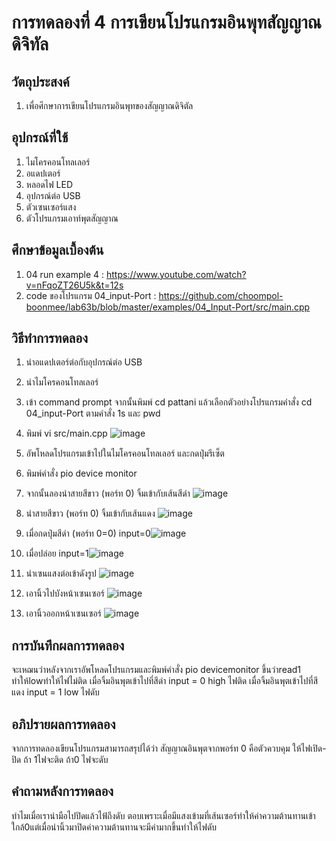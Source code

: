 # การทดลองที่ 4 การเขียนโปรแกรมอินพุทสัญญาณดิจิทัล
## วัตถุประสงค์
1. เพื่อศึกษาการเขียนโปรแกรมอินพุทของสัญญาณดิจิตัล
## อุปกรณ์ที่ใช้
1. ไมโครคอนโทลเลอร์
2. อแดปเตอร์
3. หลอดไฟ LED
4. อุปกรณ์ต่อ USB
5. ตัวเซนเซอร์แสง
6. ตัวโปรแกรมเอาท์พุตสัญญาณ
## ศึกษาข้อมูลเบื้องต้น
1. 04 run example 4 : https://www.youtube.com/watch?v=nFqoZT26U5k&t=12s
2. code ของโปรแกรม 04_input-Port : https://github.com/choompol-boonmee/lab63b/blob/master/examples/04_Input-Port/src/main.cpp
## วิธีทำการทดลอง
1. นำอแดปเตอร์ต่อกับอุปกรณ์ต่อ USB 
2. นำไมโครคอนโทลเลอร์
3. เข้า command prompt จากนั้นพิมพ์ cd pattani แล้วเลือกตัวอย่างโปรแกรมคำสั่ง cd 04_input-Port ตามคำสั่ง 1s และ pwd
4. พิมพ์ vi src/main.cpp 
![image](https://user-images.githubusercontent.com/80883602/112347912-e0ba8e80-8cf9-11eb-990d-a4f11289bc3a.png)
5. อัพโหลดโปรแกรมเข้าไปในไมโครคอนโทลเลอร์ และกดปุ่มรีเซ็ต
6. พิมพ์คำสั่ง pio device monitor
7. จากนั้นลองนำสายสีขาว (พอร์ท 0) จิ้มเข้ากับเส้นสีดำ 
![image](https://user-images.githubusercontent.com/80883602/112349653-7e628d80-8cfb-11eb-925f-6c6a510dcb98.png)

8. นำสายสีขาว (พอร์ท 0) จิ้มเข้ากับเส้นแดง
![image](https://user-images.githubusercontent.com/80883602/112349679-83274180-8cfb-11eb-9c71-b3d145f3dc42.png)

9. เมื่อกดปุ่มสีดำ (พอร์ท 0=0) input=0![image](https://user-images.githubusercontent.com/80883602/112352788-a94de100-8cfd-11eb-934d-61b54509f8a7.png)

10. เมื่อปล่อย input=1![image](https://user-images.githubusercontent.com/80883602/112352808-aeab2b80-8cfd-11eb-8bf3-adb36157044d.png)

11. นำเซนแสงต่อเข้าดังรูป
![image](https://user-images.githubusercontent.com/80883602/112352246-32184d00-8cfd-11eb-8ac0-6297c9d73207.png) 
12. เอานิ้วไปบังหน้าเซนเซอร์ ![image](https://user-images.githubusercontent.com/80883602/112352858-bb2f8400-8cfd-11eb-975c-9d89675d91cc.png)

13. เอานิ้วออกหน้าเซนเซอร์
![image](https://user-images.githubusercontent.com/80883602/112352730-989d6b00-8cfd-11eb-88c1-b6bb4b11f606.png)
## การบันทึกผลการทดลอง
จะเหฌนว่าหลังจากเราอัพโหลดโปรแกรมและพิมพ์คำสั่ง pio devicemonitor ขึ้นว่าread1 ทำให้lowทำให้ไฟไม่ติด
เมื่อจิ้มอินพุตเข้าไปที่สีดำ input = 0  high ไฟติด
เมื่อจิ้มอินพุตเข้าไปที่สีแดง input = 1  low ไฟดับ
## อภิปรายผลการทดลอง
จากการทดลองเขียนโปรแกรมสามารถสรุปได้ว่า สัญญาณอินพุตจากพอร์ท 0 คือตัวควบคุม ให้ไฟเปิด-ปิด ถ้า 1ไฟจะติด ถ้า0 ไฟจะดับ
## คำถามหลังการทดลอง
ทำไมเมื่อเรานำมือไปปิดแล้วไฟ้ถึงดับ ตอบเพราะเมื่อมีแสงเข้ามที่เส้นเซอร์ทำให้ค่าความต้านทานเข้าใกล้0แต่เมื่อนำนิ้วมาปิดค่าความต้านทานจะมีค่ามากขึ้นทำให้ไฟดับ
